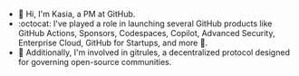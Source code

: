 - 👋 Hi, I'm Kasia, a PM at GitHub.
- :octocat: I've played a role in launching several GitHub products like GitHub Actions, Sponsors, Codespaces, Copilot, Advanced Security, Enterprise Cloud, GitHub for Startups, and more 🙂. 
- 🚧 Additionally, I'm involved in gitrules, a decentralized protocol designed for governing open-source communities. 


<!---
KasiaSun/KasiaSun is a ✨ special ✨ repository because its `README.md` (this file) appears on your GitHub profile.
You can click the Preview link to take a look at your changes.
--->
